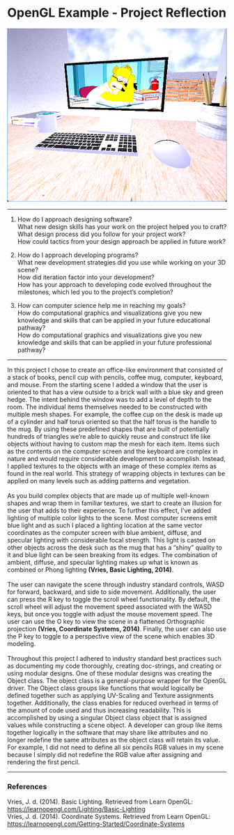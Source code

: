 # OpenGL Example - Project Reflection

![Project Main scene view](./Textures/project.png)

---

1. How do I approach designing software?
        <br>What new design skills has your work on the project helped you to craft?
        <br>What design process did you follow for your project work?
        <br>How could tactics from your design approach be applied in future work?

3. How do I approach developing programs?
        <br>What new development strategies did you use while working on your 3D scene?
        <br>How did iteration factor into your development?
        <br>How has your approach to developing code evolved throughout the milestones, which led you to the project’s completion?
   
5. How can computer science help me in reaching my goals?
        <br>How do computational graphics and visualizations give you new knowledge and skills that can be applied in your future educational pathway?
        <br>How do computational graphics and visualizations give you new knowledge and skills that can be applied in your future professional pathway?

---
In this project I chose to create an office-like environment that consisted of a stack of books, pencil cup with pencils, coffee mug, computer, keyboard, and mouse. From the starting scene I added a window that the user is oriented to that has a view outside to a brick wall with a blue sky and green hedge. The intent behind the window was to add a level of depth to the room. The individual items themselves needed to be constructed with multiple mesh shapes. For example, the coffee cup on the desk is made up of a cylinder and half torus oriented so that the half torus is the handle to the mug. By using these predefined shapes that are built of potentially hundreds of triangles we’re able to quickly reuse and construct life like objects without having to custom map the mesh for each item. Items such as the contents on the computer screen and the keyboard are complex in nature and would require considerable development to accomplish. Instead, I applied textures to the objects with an image of these complex items as found in the real world. This strategy of wrapping objects in textures can be applied on many levels such as adding patterns and vegetation.<br>
<br>
As you build complex objects that are made up of multiple well-known shapes and wrap them in familiar textures, we start to create an illusion for the user that adds to their experience. To further this effect, I’ve added lighting of multiple color lights to the scene. Most computer screens emit blue light and as such I placed a lighting location at the same vector coordinates as the computer screen with blue ambient, diffuse, and specular lighting with considerable focal strength. This light is casted on other objects across the desk such as the mug that has a “shiny” quality to it and blue light can be seen breaking from its edges. The combination of ambient, diffuse, and specular lighting makes up what is known as combined or Phong lighting __(Vries, Basic Lighting, 2014)__.<br>
<br>
	The user can navigate the scene through industry standard controls, WASD for forward, backward, and side to side movement. Additionally, the user can press the R key to toggle the scroll wheel functionality. By default, the scroll wheel will adjust the movement speed associated with the WASD keys, but once you toggle with adjust the mouse movement speed. The user can use the O key to view the scene in a flattened Orthographic projection __(Vries, Coordinate Systems, 2014)__. Finally, the user can also use the P key to toggle to a perspective view of the scene which enables 3D modeling. <br>
 <br>
	Throughout this project I adhered to industry standard best practices such as documenting my code thoroughly, creating doc-strings, and creating or using modular designs. One of these modular designs was creating the Object class. The object class is a general-purpose wrapper for the OpenGL driver. The Object class groups like functions that would logically be defined together such as applying UV-Scaling and Texture assignments together. Additionally, the class enables for reduced overhead in terms of the amount of code used and thus increasing readability. This is accomplished by using a singular Object class object that is assigned values while constructing a scene object. A developer can group like items together logically in the software that may share like attributes and no longer redefine the same attributes as the object class will retain its value. For example, I did not need to define all six pencils RGB values in my scene because I simply did not redefine the RGB value after assigning and rendering the first pencil.
<br>

---

### References
Vries, J. d. (2014). Basic Lighting. Retrieved from Learn OpenGL: https://learnopengl.com/Lighting/Basic-Lighting <br>
Vries, J. d. (2014). Coordinate Systems. Retrieved from Learn OpenGL: https://learnopengl.com/Getting-Started/Coordinate-Systems<br>
